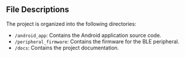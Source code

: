 ## File Descriptions

The project is organized into the following directories:

*   `/android_app`: Contains the Android application source code.
*   `/peripheral_firmware`: Contains the firmware for the BLE peripheral.
*   `/docs`: Contains the project documentation.
